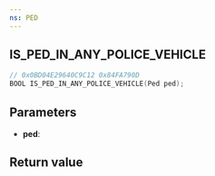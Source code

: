```yaml
---
ns: PED
---
```

## IS_PED_IN_ANY_POLICE_VEHICLE

```c
// 0x0BD04E29640C9C12 0x84FA790D
BOOL IS_PED_IN_ANY_POLICE_VEHICLE(Ped ped);
```


## Parameters
* **ped**: 

## Return value
